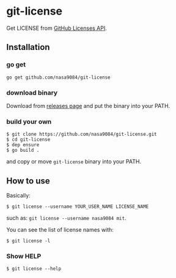 git-license
===========

Get LICENSE from [GitHub Licenses API](https://developer.github.com/v3/licenses/).

## Installation

### go get

`go get github.com/nasa9084/git-license`

### download binary

Download from [releases page](https://github.com/nasa9084/git-license/releases) and put the binary into your PATH.

### build your own

``` shell
$ git clone https://github.com/nasa9084/git-license.git
$ cd git-license
$ dep ensure
$ go build .
```

and copy or move `git-license` binary into your PATH.

## How to use

Basically:

``` shell
$ git license --username YOUR_USER_NAME LICENSE_NAME
```

such as: `git license --username nasa9084 mit`.

You can see the list of license names with:

``` shell
$ git license -l
```

### Show HELP

``` shell
$ git license --help
```
